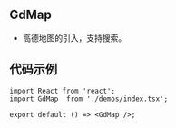 ## GdMap

- 高德地图的引入，支持搜索。

## 代码示例

```tsx
import React from 'react';
import GdMap  from './demos/index.tsx';

export default () => <GdMap />;

```

<API id='GdMap' ></API>
